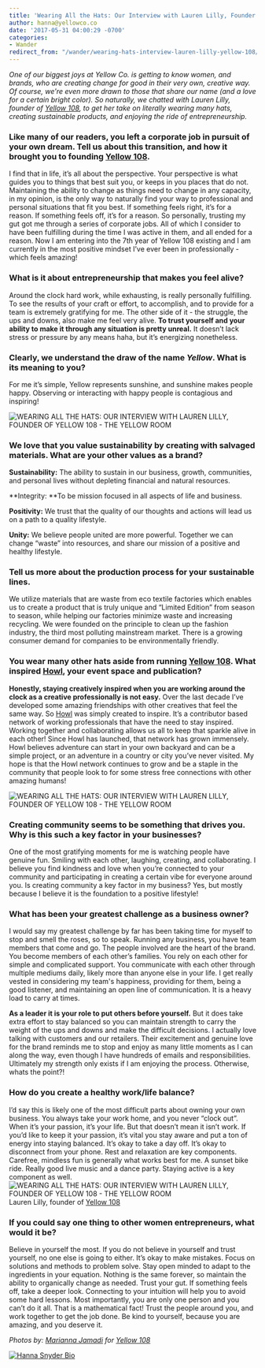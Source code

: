 ```yaml
---
title: 'Wearing All the Hats: Our Interview with Lauren Lilly, Founder of Yellow 108'
author: hanna@yellowco.co
date: '2017-05-31 04:00:29 -0700'
categories:
- Wander
redirect_from: "/wander/wearing-hats-interview-lauren-lilly-yellow-108/"
---
```


_One of our biggest joys at Yellow Co. is getting to know women, and brands, who are creating change for good in their very own, creative way. Of course, we're even more drawn to those that share our name (and a love for a certain bright color). So naturally, we chatted with Lauren Lilly, founder of [Yellow 108](https://www.yellow108.com/), to get her take on literally wearing many hats, creating sustainable products, and enjoying the ride of entrepreneurship._

### Like many of our readers, you left a corporate job in pursuit of your own dream. Tell us about this transition, and how it brought you to founding [Yellow 108](https://www.yellow108.com/).

I find that in life, it’s all about the perspective. Your perspective is what guides you to things that best suit you, or keeps in you places that do not. Maintaining the ability to change as things need to change in any capacity, in my opinion, is the only way to naturally find your way to professional and personal situations that fit you best. If something feels right, it’s for a reason. If something feels off, it’s for a reason. So personally, trusting my gut got me through a series of corporate jobs. All of which I consider to have been fulfilling during the time I was active in them, and all ended for a reason. Now I am entering into the 7th year of Yellow 108 existing and I am currently in the most positive mindset I’ve ever been in professionally - which feels amazing!

### **What is it about entrepreneurship that makes you feel alive?**

Around the clock hard work, while exhausting, is really personally fulfilling. To see the results of your craft or effort, to accomplish, and to provide for a team is extremely gratifying for me. The other side of it - the struggle, the ups and downs, also make me feel very alive. **To trust yourself and your ability to make it through any situation is pretty unreal.** It doesn’t lack stress or pressure by any means haha, but it’s energizing nonetheless.

### Clearly, we understand the draw of the name _Yellow_. What is its meaning to you?

For me it’s simple, Yellow represents sunshine, and sunshine makes people happy. Observing or interacting with happy people is contagious and inspiring!

![WEARING ALL THE HATS: OUR INTERVIEW WITH LAUREN LILLY, FOUNDER OF YELLOW 108 - THE YELLOW ROOM](https://s3.amazonaws.com/yellow-files/blog/2017/05/YELLOW-CO-x-YELLOW-108-20.jpg "WEARING ALL THE HATS: OUR INTERVIEW WITH LAUREN LILLY, FOUNDER OF YELLOW 108 - THE YELLOW ROOM")

### We love that you value sustainability by creating with salvaged materials. What are your other values as a brand?

**Sustainability:** The ability to sustain in our business, growth, communities, and personal lives without depleting financial and natural resources.

**Integrity: **To be mission focused in all aspects of life and business.

**Positivity:** We trust that the quality of our thoughts and actions will lead us on a path to a quality lifestyle.

**Unity:** We believe people united are more powerful. Together we can change “waste” into resources, and share our mission of a positive and healthy lifestyle.

### Tell us more about the production process for your sustainable lines.

We utilize materials that are waste from eco textile factories which enables us to create a product that is truly unique and “Limited Edition” from season to season, while helping our factories minimize waste and increasing recycling. We were founded on the principle to clean up the fashion industry, the third most polluting mainstream market. There is a growing consumer demand for companies to be environmentally friendly.

### You wear many other hats aside from running [Yellow 108](https://www.yellow108.com/). What inspired [Howl](http://howladventures.com/), your event space and publication?

**Honestly, staying creatively inspired when you are working around the clock as a creative professionally is not easy.** Over the last decade I’ve developed some amazing friendships with other creatives that feel the same way. So [Howl](http://howladventures.com/) was simply created to inspire. It’s a contributor based network of working professionals that have the need to stay inspired. Working together and collaborating allows us all to keep that sparkle alive in each other! Since Howl has launched, that network has grown immensely. Howl believes adventure can start in your own backyard and can be a simple project, or an adventure in a country or city you’ve never visited. My hope is that the Howl network continues to grow and be a staple in the community that people look to for some stress free connections with other amazing humans!

![WEARING ALL THE HATS: OUR INTERVIEW WITH LAUREN LILLY, FOUNDER OF YELLOW 108 - THE YELLOW ROOM](https://s3.amazonaws.com/yellow-files/blog/2017/05/YELLOW-CO-x-YELLOW-108-6.jpg "WEARING ALL THE HATS: OUR INTERVIEW WITH LAUREN LILLY, FOUNDER OF YELLOW 108 - THE YELLOW ROOM")

### Creating community seems to be something that drives you. Why is this such a key factor in your businesses?

One of the most gratifying moments for me is watching people have genuine fun. Smiling with each other, laughing, creating, and collaborating. I believe you find kindness and love when you’re connected to your community and participating in creating a certain vibe for everyone around you. Is creating community a key factor in my business? Yes, but mostly because I believe it is the foundation to a positive lifestyle!

### What has been your greatest challenge as a business owner?

I would say my greatest challenge by far has been taking time for myself to stop and smell the roses, so to speak. Running any business, you have team members that come and go. The people involved are the heart of the brand. You become members of each other’s families. You rely on each other for simple and complicated support. You communicate with each other through multiple mediums daily, likely more than anyone else in your life. I get really vested in considering my team's happiness, providing for them, being a good listener, and maintaining an open line of communication. It is a heavy load to carry at times.

**As a leader it is your role to put others before yourself.** But it does take extra effort to stay balanced so you can maintain strength to carry the weight of the ups and downs and make the difficult decisions. I actually love talking with customers and our retailers. Their excitement and genuine love for the brand reminds me to stop and enjoy as many little moments as I can along the way, even though I have hundreds of emails and responsibilities. Ultimately my strength only exists if I am enjoying the process. Otherwise, whats the point?!

### How do you create a healthy work/life balance?

I’d say this is likely one of the most difficult parts about owning your own business. You always take your work home, and you never “clock out”. When it’s your passion, it’s your life. But that doesn’t mean it isn’t work. If you’d like to keep it your passion, it’s vital you stay aware and put a ton of energy into staying balanced. It’s okay to take a day off. It’s okay to disconnect from your phone. Rest and relaxation are key components. Carefree, mindless fun is generally what works best for me. A sunset bike ride. Really good live music and a dance party. Staying active is a key component as well.  
![WEARING ALL THE HATS: OUR INTERVIEW WITH LAUREN LILLY, FOUNDER OF YELLOW 108 - THE YELLOW ROOM](https://s3.amazonaws.com/yellow-files/blog/2017/05/YELLOW-CO-x-YELLOW-108-18.jpg "WEARING ALL THE HATS: OUR INTERVIEW WITH LAUREN LILLY, FOUNDER OF YELLOW 108 - THE YELLOW ROOM")Lauren Lilly, founder of [Yellow 108](https://www.yellow108.com/)

### If you could say one thing to other women entrepreneurs, what would it be?

Believe in yourself the most. If you do not believe in yourself and trust yourself, no one else is going to either. It’s okay to make mistakes. Focus on solutions and methods to problem solve. Stay open minded to adapt to the ingredients in your equation. Nothing is the same forever, so maintain the ability to organically change as needed. Trust your gut. If something feels off, take a deeper look. Connecting to your intuition will help you to avoid some hard lessons. Most importantly, you are only one person and you can’t do it all. That is a mathematical fact! Trust the people around you, and work together to get the job done. Be kind to yourself, because you are amazing, and you deserve it.

_Photos by: [Marianna Jamadi](https://www.instagram.com/nomadic_habit/) for [Yellow 108](https://www.yellow108.com/)_

[![Hanna Snyder Bio](https://s3.amazonaws.com/yellow-files/blog/2017/04/HANNA-BIO.jpg)](http://hannasnyder.com)
